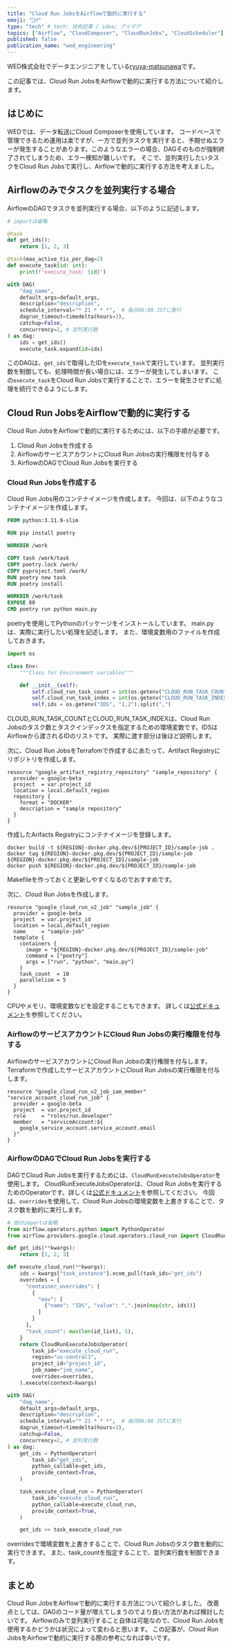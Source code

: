 ```yaml
---
title: "Cloud Run JobsをAirflowで動的に実行する"
emoji: "🏃‍♂️"
type: "tech" # tech: 技術記事 / idea: アイデア
topics: ["Airflow", "CloudComposer", "CloudRunJobs", "CloudScheduler"]
published: false
publication_name: "wed_engineering"
---
```


WED株式会社でデータエンジニアをしている[ryuya-matsunawa](https://github.com/ryuya-matsunawa)です。

この記事では、Cloud Run JobsをAirflowで動的に実行する方法について紹介します。

## はじめに
WEDでは、データ転送にCloud Composerを使用しています。
コードベースで管理できるため運用は楽ですが、一方で並列タスクを実行すると、予期せぬエラーが発生することがあります。このようなエラーの場合、DAGそのものが強制終了されてしまうため、エラー検知が難しいです。
そこで、並列実行したいタスクをCloud Run Jobsで実行し、Airflowで動的に実行する方法を考えました。

## Airflowのみでタスクを並列実行する場合
AirflowのDAGでタスクを並列実行する場合、以下のように記述します。

```python
# importは省略

@task
def get_ids():
    return [1, 2, 3]

@task(max_active_tis_per_dag=2)
def execute_task(id: int):
    print(f"execute_task: {id}")

with DAG(
    "dag_name",
    default_args=default_args,
    description="description",
    schedule_interval="* 21 * * *",  # 毎日06:00 JSTに実行
    dagrun_timeout=timedelta(hours=3),
    catchup=False,
    concurrency=2, # 並列実行数
) as dag:
    ids = get_ids()
    execute_task.expand(id=ids)
```

このDAGは、`get_ids`で取得したIDを`execute_task`で実行しています。
並列実行数を制御しても、処理時間が長い場合には、エラーが発生してしまいます。
この`execute_task`をCloud Run Jobsで実行することで、エラーを発生させずに処理を続行できるようにします。

## Cloud Run JobsをAirflowで動的に実行する
Cloud Run JobsをAirflowで動的に実行するためには、以下の手順が必要です。

1. Cloud Run Jobsを作成する
2. AirflowのサービスアカウントにCloud Run Jobsの実行権限を付与する
3. AirflowのDAGでCloud Run Jobsを実行する

### Cloud Run Jobsを作成する
Cloud Run Jobs用のコンテナイメージを作成します。
今回は、以下のようなコンテナイメージを作成します。

```Dockerfile
FROM python:3.11.9-slim

RUN pip install poetry

WORKDIR /work

COPY task /work/task
COPY poetry.lock /work/
COPY pyproject.toml /work/
RUN poetry new task
RUN poetry install

WORKDIR /work/task
EXPOSE 80
CMD poetry run python main.py
```

poetryを使用してPythonのパッケージをインストールしています。
main.pyは、実際に実行したい処理を記述します。
また、環境変数用のファイルを作成しておきます。

```python
import os

class Env:
    """Class for Environment variables"""

    def __init__(self):
        self.cloud_run_task_count = int(os.getenv("CLOUD_RUN_TASK_COUNT", 1))
        self.cloud_run_task_index = int(os.getenv("CLOUD_RUN_TASK_INDEX", 0))
        self.ids = os.getenv("IDS", "1,2").split(",")
```
CLOUD_RUN_TASK_COUNTとCLOUD_RUN_TASK_INDEXは、Cloud Run Jobsのタスク数とタスクインデックスを指定するための環境変数です。IDSはAirflowから渡されるIDのリストです。
実際に渡す部分は後ほど説明します。

次に、Cloud Run JobsをTerrafomで作成するにあたって、Artifact Registryにリポジトリを作成します。

```hcl
resource "google_artifact_registry_repository" "sample_repository" {
  provider = google-beta
  project  = var.project_id
  location = local.default_region
  repository {
    format = "DOCKER"
    description = "sample repository"
  }
}
```

作成したArifacts Registryにコンテナイメージを登録します。

```shell
docker build -t ${REGION}-docker.pkg.dev/${PROJECT_ID}/sample-job .
docker tag ${REGION}-docker.pkg.dev/${PROJECT_ID}/sample-job ${REGION}-docker.pkg.dev/${PROJECT_ID}/sample-job
docker push ${REGION}-docker.pkg.dev/${PROJECT_ID}/sample-job
```
Makefileを作っておくと更新しやすくなるのでおすすめです。

次に、Cloud Run Jobsを作成します。

```hcl
resource "google_cloud_run_v2_job" "sample_job" {
  provider = google-beta
  project  = var.project_id
  location = local.default_region
  name     = "sample-job"
  template {
    containers {
      image = "${REGION}-docker.pkg.dev/${PROJECT_ID}/sample-job"
      command = ["poetry"]
      args = ["run", "python", "main.py"]
    }
    task_count  = 10
    parallelism = 5
  }
}
```
CPUやメモリ、環境変数などを設定することもできます。
詳しくは[公式ドキュメント](https://registry.terraform.io/providers/hashicorp/google/latest/docs/data-sources/cloud_run_v2_job)を参照してください。

### AirflowのサービスアカウントにCloud Run Jobsの実行権限を付与する

AirflowのサービスアカウントにCloud Run Jobsの実行権限を付与します。
Terraformで作成したサービスアカウントにCloud Run Jobsの実行権限を付与します。

```hcl
resource "google_cloud_run_v2_job_iam_member" "service_account_cloud_run_job" {
  provider = google-beta
  project  = var.project_id
  role     = "roles/run.developer"
  member   = "serviceAccount:${
    google_service_account.service_account.email
  }"
}
```

### AirflowのDAGでCloud Run Jobsを実行する

DAGでCloud Run Jobsを実行するためには、`CloudRunExecuteJobsOperator`を使用します。
CloudRunExecuteJobsOperatorは、Cloud Run Jobsを実行するためのOperatorです。詳しくは[公式ドキュメント](https://airflow.apache.org/docs/apache-airflow-providers-google/stable/_api/airflow/providers/google/cloud/operators/cloud_run/index.html#airflow.providers.google.cloud.operators.cloud_run.CloudRunExecuteJobsOperatorl)を参照してください。
今回は、`overrides`を使用して、Cloud Run Jobsの環境変数を上書きすることで、タスク数を動的に実行します。

```python
# 他のimportは省略
from airflow.operators.python import PythonOperator
from airflow.providers.google.cloud.operators.cloud_run import CloudRunExecuteJobsOperator

def get_ids(**kwargs):
    return [1, 2, 3]

def execute_cloud_run(**kwargs):
    ids = kwargs["task_instance"].xcom_pull(task_ids="get_ids")
    overrides = {
      "container_overrides": [
        {
          "env": [
            {"name": "IDS", "value": ",".join(map(str, ids))}
          ]
        }
      ],
      "task_count": max(len(id_list), 5),
    }
    return CloudRunExecuteJobsOperator(
        task_id="execute_cloud_run",
        region="us-central1",
        project_id="project_id",
        job_name="job_name",
        overrides=overrides,
    ).execute(context=kwargs)

with DAG(
    "dag_name",
    default_args=default_args,
    description="description",
    schedule_interval="* 21 * * *",  # 毎日06:00 JSTに実行
    dagrun_timeout=timedelta(hours=3),
    catchup=False,
    concurrency=2, # 並列実行数
) as dag:
    get_ids = PythonOperator(
        task_id="get_ids",
        python_callable=get_ids,
        provide_context=True,
    )

    task_execute_cloud_run = PythonOperator(
        task_id="execute_cloud_run",
        python_callable=execute_cloud_run,
        provide_context=True,
    )

    get_ids >> task_execute_cloud_run
```

overridesで環境変数を上書きすることで、Cloud Run Jobsのタスク数を動的に実行できます。
また、task_countを指定することで、並列実行数を制御できます。

## まとめ
Cloud Run JobsをAirflowで動的に実行する方法について紹介しました。
改善点としては、DAGのコード量が増えてしまうのでより良い方法があれば検討したいです。
Airflowのみで並列実行すること自体は可能なので、Cloud Run Jobsを使用するかどうかは状況によって変わると思います。
この記事が、Cloud Run JobsをAirflowで動的に実行する際の参考になれば幸いです。
